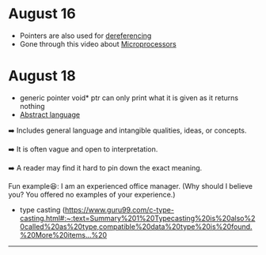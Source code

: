 # August 16
* Pointers are also used for [dereferencing](https://www.tutorialspoint.com/what-does-dereferencing-a-pointer-mean-in-c-cplusplus)
* Gone through this video about [Microprocessors](https://www.youtube.com/watch?v=Xl2nWDcy0To)

# August 18
* generic pointer
void* ptr can only print what it is given as it returns nothing
* [Abstract language](https://www.businesswritingblog.com/business_writing/2021/02/abstract-vs-concrete-language-which-is-better-and-why.html#:~:text=Abstract%20language%3A%201%20Includes%20general%20language%20and%20intangible,it%20hard%20to%20pin%20down%20the%20exact%20meaning.)

➡️  Includes general language and intangible qualities, ideas, or concepts.

➡️   It is often vague and open to interpretation.

➡️  A reader may find it hard to pin down the exact meaning.

Fun example😆: I am an experienced office manager. (Why should I believe you? 
                                             You offered no examples of your experience.)
                                             
  * type casting (https://www.guru99.com/c-type-casting.html#:~:text=Summary%201%20Typecasting%20is%20also%20called%20as%20type,compatible%20data%20type%20is%20found.%20More%20items...%20
******************************************************
          
